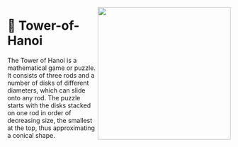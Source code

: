 <p margin="10px"><img align="right" src="https://www.stemlittleexplorers.com/wp-content/uploads/2020/06/Tower-of-Hanoi-Tower-of-Brahma-or-Lucas-Tower.jpg" width="300"/></p>
<h1>📌 Tower-of-Hanoi</h1>
<p>The Tower of Hanoi is a mathematical game or puzzle. It consists of three rods and a number of disks of different diameters, which can slide onto any rod. The puzzle starts with the disks stacked on one rod in order of decreasing size, the smallest at the top, thus approximating a conical shape.</p>

